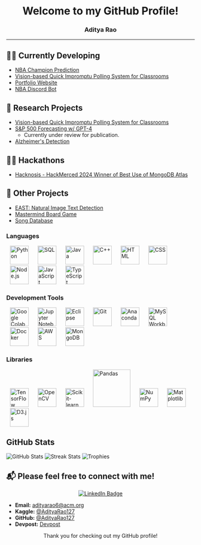 <div align="center">

# Welcome to my GitHub Profile!
### Aditya Rao


</div>

---
## 👨‍💻 Currently Developing
- [NBA Champion Prediction](https://github.com/AdityaRao127/nba-website)
- [Vision-based Quick Impromptu Polling System for Classrooms](https://github.com/hajin-park/V-QUIP)
- [Portfolio Website](https://adityarao.co)
- [NBA Discord Bot](https://github.com/AdityaRao127/BBALLHQ-DISCORD-BOT)


## 🔬 Research Projects
- [Vision-based Quick Impromptu Polling System for Classrooms](https://github.com/hajin-park/V-QUIP)
- [S&P 500 Forecasting w/ GPT-4](https://github.com/AdityaRao127/resume-projects#project-5)
   - Currently under review for publication. 
- [Alzheimer's Detection](https://github.com/Sriramnat100/ASDRP_Files)

## 👨‍💻 Hackathons
- [Hacknosis - HackMerced 2024 Winner of Best Use of MongoDB Atlas](https://github.com/aelew/hackmerced-2024)

## 📂 Other Projects
- [EAST: Natural Image Text Detection](https://github.com/AdityaRao127/openCV-image-text-classification)
- [Mastermind Board Game](https://github.com/AdityaRao127/resume-projects/blob/main/Mastermind%20Game/Mastermind.java)
- [Song Database](https://github.com/AdityaRao127/resume-projects/blob/main/Mastermind%20Game/Mastermind.java)



### Languages

<a href="https://www.python.org/"><img src="https://upload.wikimedia.org/wikipedia/commons/c/c3/Python-logo-notext.svg" alt="Python" width="50" style="margin: 0 10px;" /></a>
<a href="https://www.mysql.com/"><img src="https://upload.wikimedia.org/wikipedia/commons/8/87/Sql_data_base_with_logo.png" alt="SQL" width="50" style="margin: 0 10px;" /></a>
<a href="https://www.java.com/"><img src="https://www.vectorlogo.zone/logos/java/java-icon.svg" alt="Java" width="50" style="margin: 0 10px;" /></a>
<a href="https://isocpp.org/"><img src="https://upload.wikimedia.org/wikipedia/commons/1/18/ISO_C%2B%2B_Logo.svg" alt="C++" width="50" style="margin: 0 10px;" /></a>
<a href="https://developer.mozilla.org/en-US/docs/Web/HTML"><img src="https://www.vectorlogo.zone/logos/w3_html5/w3_html5-icon.svg" alt="HTML" width="50" style="margin: 0 10px;" /></a>
<a href="https://developer.mozilla.org/en-US/docs/Web/CSS"><img src="https://upload.wikimedia.org/wikipedia/commons/d/d5/CSS3_logo_and_wordmark.svg" alt="CSS" width="50" style="margin: 0 10px;" /></a>
<a href="https://nodejs.org/"><img src="https://upload.wikimedia.org/wikipedia/commons/d/d9/Node.js_logo.svg" alt="Node.js" width="50" style="margin: 0 10px;" /></a>
<a href="https://developer.mozilla.org/en-US/docs/Web/JavaScript"><img src="https://upload.wikimedia.org/wikipedia/commons/6/6a/JavaScript-logo.png" alt="JavaScript" width="50" style="margin: 0 10px;" /></a>
<a href="https://www.typescriptlang.org/"><img src="https://www.vectorlogo.zone/logos/typescriptlang/typescriptlang-icon.svg" alt="TypeScript" width="50" style="margin: 0 10px;" /></a>

### Development Tools

<a href="https://colab.research.google.com/notebooks/intro.ipynb"><img src="https://upload.wikimedia.org/wikipedia/commons/d/d0/Google_Colaboratory_SVG_Logo.svg" alt="Google Colab" width="50" style="margin: 0 10px;" /></a>
<a href="https://jupyter.org/"><img src="https://upload.wikimedia.org/wikipedia/commons/3/38/Jupyter_logo.svg" alt="Jupyter Notebook" width="50" style="margin: 0 10px;" /></a>
<a href="https://www.eclipse.org/"><img src="https://www.vectorlogo.zone/logos/eclipse/eclipse-icon.svg" alt="Eclipse" width="50" style="margin: 0 10px;" /></a>
<a href="https://git-scm.com/"><img src="https://upload.wikimedia.org/wikipedia/commons/e/e0/Git-logo.svg" alt="Git" width="50" style="margin: 0 10px;" /></a>
<a href="https://www.anaconda.com/"><img src="https://anaconda.org/static/img/anaconda-symbol.svg" alt="Anaconda" width="50" style="margin: 0 10px;" /></a>
<a href="https://www.mysql.com/products/workbench/"><img src="https://www.mysql.com/common/logos/logo-mysql-170x115.png" alt="MySQL Workbench" width="50" style="margin: 0 10px;" /></a>
<a href="https://www.docker.com/"><img src="https://www.vectorlogo.zone/logos/docker/docker-tile.svg" alt="Docker" width="50" style="margin: 0 10px;" /></a>
<a href="https://aws.amazon.com/"><img src="https://www.vectorlogo.zone/logos/amazon_aws/amazon_aws-icon.svg" alt="AWS" width="50" style="margin: 0 10px;" /></a>
<a href="https://www.mongodb.com/"><img src="https://www.vectorlogo.zone/logos/mongodb/mongodb-icon.svg" alt="MongoDB" width="50" style="margin: 0 10px;" /></a>

### Libraries

<a href="https://www.tensorflow.org/"><img src="https://upload.wikimedia.org/wikipedia/commons/2/2d/Tensorflow_logo.svg" alt="TensorFlow" width="50" style="margin: 0 10px;" /></a>
<a href="https://opencv.org/"><img src="https://upload.wikimedia.org/wikipedia/commons/3/32/OpenCV_Logo_with_text_svg_version.svg" alt="OpenCV" width="50" style="margin: 0 10px;" /></a>
<a href="https://scikit-learn.org/stable/"><img src="https://upload.wikimedia.org/wikipedia/commons/0/05/Scikit_learn_logo_small.svg" alt="Scikit-learn" width="50" style="margin: 0 10px;" /></a>
<a href="https://pandas.pydata.org/"><img src="https://upload.wikimedia.org/wikipedia/commons/e/ed/Pandas_logo.svg" alt="Pandas" width="100" style="margin: 0 10px;" /></a>
<a href="https://numpy.org/"><img src="https://upload.wikimedia.org/wikipedia/commons/3/31/NumPy_logo_2020.svg" alt="NumPy" width="50" style="margin: 0 10px;" /></a>
<a href="https://matplotlib.org/"><img src="https://upload.wikimedia.org/wikipedia/commons/8/84/Matplotlib_icon.svg" alt="Matplotlib" width="50" style="margin: 0 10px;" /></a>
<a href="https://d3js.org/"><img src="https://www.vectorlogo.zone/logos/d3js/d3js-icon.svg" alt="D3.js" width="50" style="margin: 0 10px;" /></a>


## GitHub Stats

![GitHub Stats](https://github-readme-stats.vercel.app/api?username=AdityaRao127&show_icons=true&theme=radical)
![Streak Stats](https://github-readme-streak-stats.herokuapp.com/?user=AdityaRao127&theme=dark)
![Trophies](https://github-profile-trophy.vercel.app/?username=AdityaRao127&theme=radical)


## 📬 Please feel free to connect with me!

<div align="center">

[![LinkedIn Badge](https://img.shields.io/badge/-LinkedIn-blue?style=flat-square&logo=LinkedIn&logoColor=white)](https://www.linkedin.com/in/aditya-kr-rao/)
</div>


- **Email:** adityarao6@acm.org
- **Kaggle:** [@AdityaRao127](https://www.kaggle.com/adityarao127)
- **GitHub:** [@AdityaRao127](https://github.com/AdityaRao127)
- **Devpost:** [Devpost](https://devpost.com/rao-aditya-codes?ref_content=user-portfolio&ref_feature=portfolio&ref_medium=global-nav)

<div align="center">
  
Thank you for checking out my GitHub profile!

 </div>
